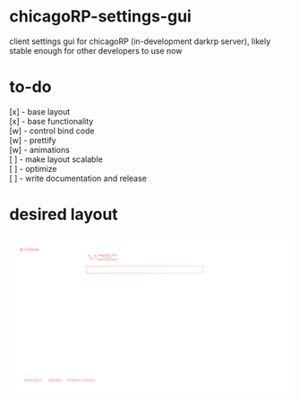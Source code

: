 # chicagoRP-settings-gui
client settings gui for chicagoRP (in-development darkrp server), likely stable enough for other developers to use now

# to-do
[x] - base layout    
[x] - base functionality    
[w] - control bind code    
[w] - prettify    
[w] - animations    
[ ] - make layout scalable          
[ ] - optimize    
[ ] - write documentation and release    

# desired layout
![alt text](https://github.com/SpiffyJUNIOR/chicagorp-settings-gui/blob/main/settingscreen.png?raw=true)
